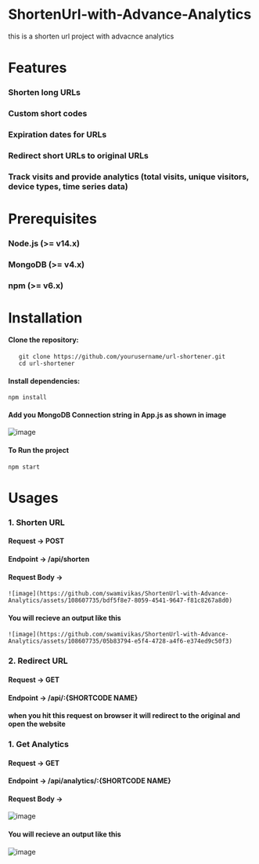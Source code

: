 # ShortenUrl-with-Advance-Analytics
this is a shorten url project with advacnce analytics 

# Features 

### Shorten long URLs
### Custom short codes
### Expiration dates for URLs
### Redirect short URLs to original URLs
### Track visits and provide analytics (total visits, unique visitors, device types, time series data)

# Prerequisites

### Node.js (>= v14.x)
### MongoDB (>= v4.x)
### npm (>= v6.x)

# Installation
#### Clone the repository:
     
       git clone https://github.com/yourusername/url-shortener.git
       cd url-shortener
     

#### Install dependencies:
   
    npm install
  
#### Add you MongoDB Connection string in App.js as shown in image 

  ![image](https://github.com/swamivikas/ShortenUrl-with-Advance-Analytics/assets/108607735/f8b5cac3-1c6a-4984-82a5-b287ed9db33c)

#### To Run the project 

    npm start

# Usages

### 1. Shorten URL 
#### Request  -> POST
#### Endpoint -> /api/shorten
#### Request Body ->  
    ![image](https://github.com/swamivikas/ShortenUrl-with-Advance-Analytics/assets/108607735/bdf5f8e7-8059-4541-9647-f81c8267a8d0)

#### You will recieve an output like this 
    ![image](https://github.com/swamivikas/ShortenUrl-with-Advance-Analytics/assets/108607735/05b83794-e5f4-4728-a4f6-e374ed9c50f3)


### 2. Redirect URL
#### Request  -> GET
#### Endpoint -> /api/:{SHORTCODE NAME}
#### when you hit this request on browser it will redirect to the original and open the website 


### 1. Get Analytics 
#### Request  -> GET
#### Endpoint -> /api/analytics/:{SHORTCODE NAME}
#### Request Body ->  
   ![image](https://github.com/swamivikas/ShortenUrl-with-Advance-Analytics/assets/108607735/aa5c6826-8cfe-4650-9729-95d68c6986e6)


#### You will recieve an output like this 
   ![image](https://github.com/swamivikas/ShortenUrl-with-Advance-Analytics/assets/108607735/a99d6929-4bf8-4075-87bb-01137474ff12)



